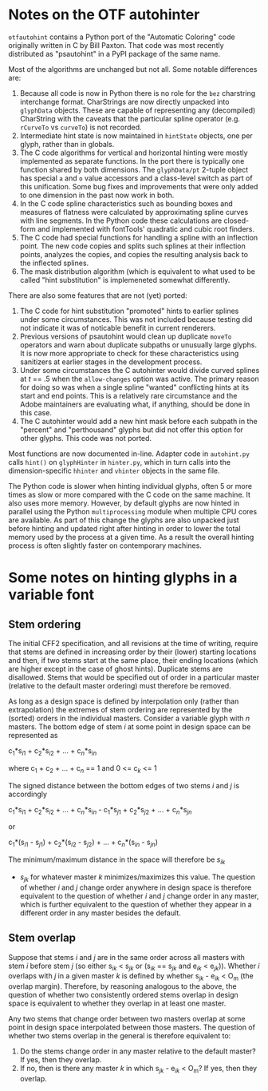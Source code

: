 # Notes on the OTF autohinter

`otfautohint` contains a Python port of the "Automatic Coloring" code
originally written in C by Bill Paxton. That code was most recently distributed
as "psautohint" in a PyPI package of the same name.

Most of the algorithms are unchanged but not all. Some notable differences are:

1.  Because all code is now in Python there is no role for the `bez` charstring
    interchange format. CharStrings are now directly unpacked into `glyphData`
    objects. These are capable of representing any (decompiled) CharString with
    the caveats that the particular spline operator (e.g. `rCurveTo` vs
    `curveTo`) is not recorded.
2.  Intermediate hint state is now maintained in `hintState` objects, one per
    glyph, rather than in globals.
3.  The C code algorithms for vertical and horizontal hinting were mostly
    implemented as separate functions. In the port there is typically one
    function shared by both dimensions. The `glyphData/pt` 2-tuple object has
    special `a` and `o` value accessors and a class-level switch as part of this
    unification. Some bug fixes and improvements that were only added to one
    dimension in the past now work in both.
4.  In the C code spline characteristics such as bounding boxes and measures of
    flatness were calculated by approximating spline curves with line segments.
    In the Python code these calculations are closed-form and implemented with
    fontTools' quadratic and cubic root finders.
5.  The C code had special functions for handling a spline with an inflection
    point. The new code copies and splits such splines at their inflection points,
    analyzes the copies, and copies the resulting analysis back to the inflected
    splines.
6.  The mask distribution algorithm (which is equivalent to what used to be
    called "hint substitution" is implemeneted somewhat differently.

There are also some features that are not (yet) ported:

1.  The C code for hint substitution "promoted" hints to earlier splines under
    some circumstances. This was not included because testing did not indicate
    it was of noticable benefit in current renderers.
2.  Previous versions of psautohint would clean up duplicate `moveTo` operators
    and warn about duplicate subpaths or unusually large glyphs. It is now more
    appropriate to check for these characteristics using sanitizers at earlier
    stages in the development process.
3.  Under some circumstances the C autohinter would divide curved splines at *t*
    == .5 when the ``allow-changes`` option was active. The primary reason for
    doing so was when a single spline "wanted" conflicting hints at its start
    and end points. This is a relatively rare circumstance and the Adobe
    maintainers are evaluating what, if anything, should be done in this case.
4.  The C autohinter would add a new hint mask before each subpath in the
    "percent" and "perthousand" glyphs but did not offer this option for other
    glyphs. This code was not ported.

Most functions are now documented in-line. Adapter code in `autohint.py` calls
`hint()` on `glyphHinter` in `hinter.py`, which in turn calls into the
dimension-specific `hhinter` and `vhinter` objects in the same file.

The Python code is slower when hinting individual glyphs, often 5 or more times
as slow or more compared with the C code on the same machine. It also uses more
memory.  However, by default glyphs are now hinted in parallel using the Python
`multiprocessing` module when multiple CPU cores are available. As part of this
change the glyphs are also unpacked just before hinting and updated right after
hinting in order to lower the total memory used by the process at a given time.
As a result the overall hinting process is often slightly faster on
contemporary machines.

# Some notes on hinting glyphs in a variable font

## Stem ordering

The initial CFF2 specification, and all revisions at the time of writing,
require that stems are defined in increasing order by their (lower) starting
locations and then, if two stems start at the same place, their ending
locations (which are higher except in the case of ghost hints).  Duplicate
stems are disallowed.  Stems that would be specified out of order in a
particular master (relative to the default master ordering) must therefore be
removed.

<!---
As we hope to eliminate these restrictions at a future point the variable font
autohinter supports two modes: a default mode in which stems are removed until
all are in order across all masters and an experimental mode in which stems
that change order are retained but treated as conflicting with all stems they
"cross" anywhere in design space. 
--->

As long as a design space is defined by interpolation only (rather than
extrapolation) the extremes of stem ordering are represented by the (sorted)
orders in the individual masters. Consider a variable glyph with *n* masters.
The bottom edge of stem *i* at some point in design space can be represented as

c<sub>1</sub>\*s<sub>*i*1</sub> + c<sub>2</sub>\*s<sub>*i*2</sub> + ... + c<sub>*n*</sub>\*s<sub>*in*</sub>

where c<sub>1</sub> + c<sub>2</sub> + ... + c<sub>*n*</sub> == 1 and 0 <= c<sub>*k*</sub> <= 1

The signed distance between the bottom edges of two stems *i* and *j* is accordingly

c<sub>1</sub>\*s<sub>*i*1</sub> + c<sub>2</sub>\*s<sub>*i*2</sub> + ... + c<sub>*n*</sub>\*s<sub>*in*</sub> - c<sub>1</sub>\*s<sub>*j*1</sub> + c<sub>2</sub>\*s<sub>*j*2</sub> + ... + c<sub>*n*</sub>\*s<sub>*jn*</sub>

or

c<sub>1</sub>\*(s<sub>*i*1</sub> - s<sub>*j*1</sub>) + c<sub>2</sub>\*(s<sub>*i*2</sub> - s<sub>*j*2</sub>) + ... + c<sub>*n*</sub>\*(s<sub>*in*</sub> - s<sub>*jn*</sub>)

The minimum/maximum distance in the space will therefore be *s*<sub>*ik*</sub>
- *s*<sub>*jk*</sub> for whatever master *k* minimizes/maximizes this value.
The question of whether *i* and *j* change order anywhere in design space is
therefore equivalent to the question of whether *i* and *j* change order in any
master, which is further equivalent to the question of whether they appear in a
different order in any master besides the default.

## Stem overlap

Suppose that stems *i* and *j* are in the same order across all masters with
stem *i* before stem *j* (so either s<sub>*ik*</sub> < s<sub>*jk*</sub> or
(s<sub>*ik*</sub> == s<sub>*jk*</sub> and e<sub>*ik*</sub> <
e<sub>*jk*</sub>)). Whether *i* overlaps with *j* in a given master *k* is
defined by whether s<sub>*jk*</sub> - e<sub>*ik*</sub> < O<sub>m</sub> (the
overlap margin). Therefore, by reasoning analogous to the above, the question
of whether two consistently ordered stems overlap in design space is equivalent
to whether they overlap in at least one master.

Any two stems that change order between two masters overlap at some point in design
space interpolated between those masters. The question of whether two stems overlap
in the general is therefore equivalent to:

1.  Do the stems change order in any master relative to the default master? If yes,
    then they overlap.
2.  If no, then is there any master *k* in which s<sub>*jk*</sub> -
    e<sub>*ik*</sub> < O<sub>m</sub>? If yes, then they overlap.
